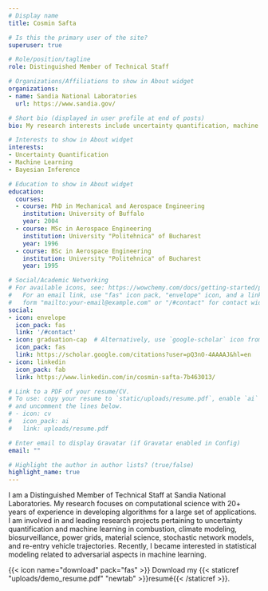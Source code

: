 ```yaml
---
# Display name
title: Cosmin Safta

# Is this the primary user of the site?
superuser: true

# Role/position/tagline
role: Distinguished Member of Technical Staff

# Organizations/Affiliations to show in About widget
organizations:
- name: Sandia National Laboratories
  url: https://www.sandia.gov/

# Short bio (displayed in user profile at end of posts)
bio: My research interests include uncertainty quantification, machine learning, and statistics.

# Interests to show in About widget
interests:
- Uncertainty Quantification
- Machine Learning 
- Bayesian Inference

# Education to show in About widget
education:
  courses:
  - course: PhD in Mechanical and Aerospace Engineering
    institution: University of Buffalo
    year: 2004
  - course: MSc in Aerospace Engineering 
    institution: University "Politehnica" of Bucharest
    year: 1996
  - course: BSc in Aerospace Engineering 
    institution: University "Politehnica" of Bucharest
    year: 1995

# Social/Academic Networking
# For available icons, see: https://wowchemy.com/docs/getting-started/page-builder/#icons
#   For an email link, use "fas" icon pack, "envelope" icon, and a link in the
#   form "mailto:your-email@example.com" or "/#contact" for contact widget.
social:
- icon: envelope
  icon_pack: fas
  link: '/#contact'
- icon: graduation-cap  # Alternatively, use `google-scholar` icon from `ai` icon pack
  icon_pack: fas
  link: https://scholar.google.com/citations?user=pQ3nO-4AAAAJ&hl=en
- icon: linkedin
  icon_pack: fab
  link: https://www.linkedin.com/in/cosmin-safta-7b463013/

# Link to a PDF of your resume/CV.
# To use: copy your resume to `static/uploads/resume.pdf`, enable `ai` icons in `params.toml`, 
# and uncomment the lines below.
# - icon: cv
#   icon_pack: ai
#   link: uploads/resume.pdf

# Enter email to display Gravatar (if Gravatar enabled in Config)
email: ""

# Highlight the author in author lists? (true/false)
highlight_name: true
---
```


I am a Distinguished Member of Technical Staff at Sandia National Laboratories. My research focuses on computational science with 20+ years of experience in developing algorithms for a large set of applications. I am involved in and leading research projects pertaining to uncertainty quantification and machine learning in combustion, climate modeling, biosurveillance, power grids, material science, stochastic network models, and re-entry vehicle trajectories. Recently, I became interested in statistical modeling related to adversarial aspects in machine learning.

{{< icon name="download" pack="fas" >}} Download my {{< staticref "uploads/demo_resume.pdf" "newtab" >}}resumé{{< /staticref >}}.
